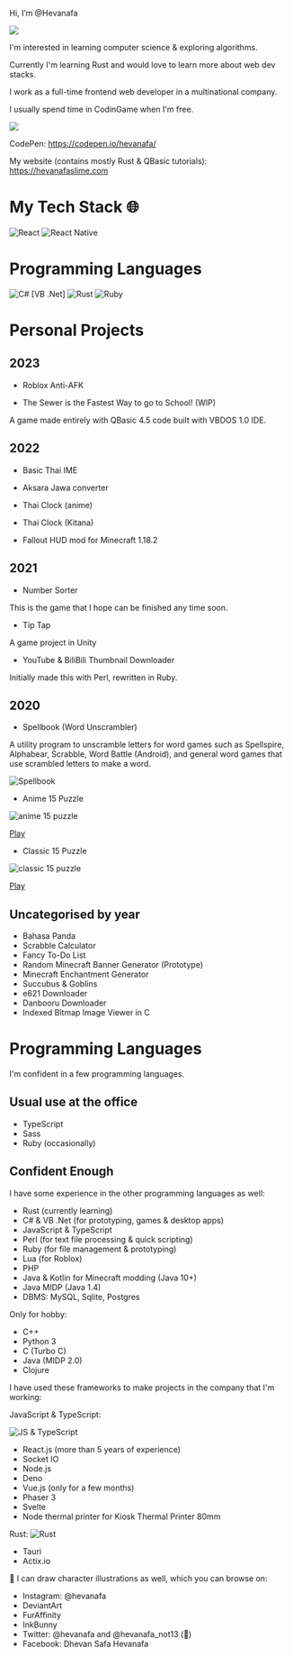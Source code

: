 Hi, I’m @Hevanafa

[![](https://visitcount.itsvg.in/api?id=Hevanafa&label=Page%20Views&color=7&icon=4&pretty=false)](https://visitcount.itsvg.in)

I'm interested in learning computer science & exploring algorithms.

Currently I'm learning Rust and would love to learn more about web dev stacks.

I work as a full-time frontend web developer in a multinational company.

I usually spend time in CodinGame when I'm free.

![](./codingame.png)

CodePen: https://codepen.io/hevanafa/

My website (contains mostly Rust & QBasic tutorials): https://hevanafaslime.com

# My Tech Stack 🌐

![React](https://img.shields.io/badge/react-%2320232a.svg?style=for-the-badge&logo=react&logoColor=%2361DAFB)
![React Native](https://img.shields.io/badge/react_native-%2320232a.svg?style=for-the-badge&logo=react&logoColor=%2361DAFB)

# Programming Languages

![C#](https://img.shields.io/badge/c%23-%23239120.svg?style=for-the-badge&logo=c-sharp&logoColor=white)
[VB .Net]
![Rust](https://img.shields.io/badge/rust-%23000000.svg?style=for-the-badge&logo=rust&logoColor=white)
![Ruby](https://img.shields.io/badge/ruby-%23CC342D.svg?style=for-the-badge&logo=ruby&logoColor=white)


# Personal Projects

## 2023

- Roblox Anti-AFK

- The Sewer is the Fastest Way to go to School! (WIP)

A game made entirely with QBasic 4.5 code built with VBDOS 1.0 IDE.

## 2022

- Basic Thai IME

- Aksara Jawa converter

- Thai Clock (anime)

- Thai Clock (Kitana)

- Fallout HUD mod for Minecraft 1.18.2

## 2021

- Number Sorter

This is the game that I hope can be finished any time soon.

- Tip Tap

A game project in Unity

- YouTube & BiliBili Thumbnail Downloader

Initially made this with Perl, rewritten in Ruby.

## 2020

- Spellbook (Word Unscrambler)

A utility program to unscramble letters for word games such as Spellspire, Alphabear, Scrabble, Word Battle (Android), and general word games that use scrambled letters to make a word.

![Spellbook](./spellbook_preview.png)

- Anime 15 Puzzle

![anime 15 puzzle](./anime_15_puzzle.png)

[Play](https://codepen.io/hevanafa/pen/MWjoaVj)

- Classic 15 Puzzle

![classic 15 puzzle](./classic_15_puzzle.png)

[Play](https://codepen.io/hevanafa/pen/jOMmxKY)


## Uncategorised by year

- Bahasa Panda
- Scrabble Calculator
- Fancy To-Do List
- Random Minecraft Banner Generator (Prototype)
- Minecraft Enchantment Generator
- Succubus & Goblins
- e621 Downloader
- Danbooru Downloader
- Indexed Bitmap Image Viewer in C

# Programming Languages

I'm confident in a few programming languages.

## Usual use at the office
- TypeScript
- Sass
- Ruby (occasionally)

## Confident Enough

I have some experience in the other programming languages as well:

- Rust (currently learning)
- C# & VB .Net (for prototyping, games & desktop apps)
- JavaScript & TypeScript
- Perl (for text file processing & quick scripting)
- Ruby (for file management & prototyping)
- Lua (for Roblox)
- PHP
- Java & Kotlin for Minecraft modding (Java 10+)
- Java MIDP (Java 1.4)
- DBMS: MySQL, Sqlite, Postgres

Only for hobby:

- C++
- Python 3
- C (Turbo C)
- Java (MIDP 2.0)
- Clojure

I have used these frameworks to make projects in the company that I'm working:

JavaScript & TypeScript:

![JS & TypeScript](https://github-readme-tech-stack.vercel.app/api/cards?lineCount=1&line1=react,react,auto;socketio,socket%20.io,auto;nodejs,node.js,auto;deno,deno,auto;vue,vue.js,auto;phaser,phaser%203,auto;svelte,Svelte,auto;printer,Node%20thermal%20printer,auto;)

- React.js (more than 5 years of experience)
- Socket IO
- Node.js
- Deno
- Vue.js (only for a few months)
- Phaser 3
- Svelte
- Node thermal printer for Kiosk Thermal Printer 80mm

Rust:
![Rust](https://github-readme-tech-stack.vercel.app/api/cards?lineCount=1&line2=rust,tauri,auto;rust,actix%20web,auto;)

- Tauri
- Actix.io

🎨 I can draw character illustrations as well, which you can browse on:

- Instagram: @hevanafa
- DeviantArt
- FurAffinity
- InkBunny
- Twitter: @hevanafa and @hevanafa_not13 (🔞)
- Facebook: Dhevan Safa Hevanafa



<!---
Hevanafa/Hevanafa is a ✨ special ✨ repository because its `README.md` (this file) appears on your GitHub profile.
You can click the Preview link to take a look at your changes.
--->
